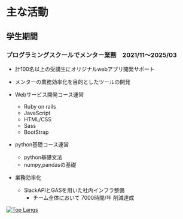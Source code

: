 # 主な活動
## 学生期間
### プログラミングスクールでメンター業務　2021/11～2025/03
 - 計100名以上の受講生にオリジナルwebアプリ開発サポート
 - メンターの業務効率化を目的としたツールの開発

- Webサービス開発コース運営
  - Ruby on rails
  - JavaScript
  - HTML/CSS
  - Sass
  - BootStrap
- python基礎コース運営
  - python基礎文法
  - numpy,pandasの基礎
- 業務効率化
  - SlackAPIとGASを用いた社内インフラ整備
    - チーム全体において 7000時間/年 削減達成

[![Top Langs](https://github-readme-stats.vercel.app/api/top-langs/?username=okok111&layout=compact&hide=liquid)](https://github.com/anuraghazra/github-readme-stats)
